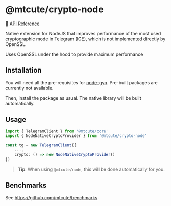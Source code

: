 # @mtcute/crypto-node

📖 [API Reference](https://ref.mtcute.dev/modules/_mtcute_crypto_node.html)

Native extension for NodeJS that improves performance of the most used
cryptographic mode in Telegram (IGE), which is not implemented directly by OpenSSL.

Uses OpenSSL under the hood to provide maximum performance

## Installation
You will need all the pre-requisites for [node-gyp](https://github.com/nodejs/node-gyp#installation).
Pre-built packages are currently not available.

Then, install the package as usual. The native library will be built automatically.

## Usage

```typescript
import { TelegramClient } from '@mtcute/core'
import { NodeNativeCryptoProvider } from '@mtcute/crypto-node'

const tg = new TelegramClient({
    ...,
    crypto: () => new NodeNativeCryptoProvider()
})
```

> **Tip**: When using `@mtcute/node`, this will be done automatically for you.

## Benchmarks

See https://github.com/mtcute/benchmarks
